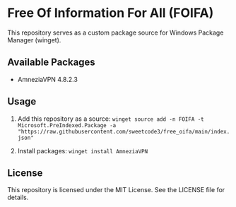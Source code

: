 # Free Of Information For All (FOIFA)

This repository serves as a custom package source for Windows Package Manager (winget).

## Available Packages

- AmneziaVPN 4.8.2.3

## Usage

1. Add this repository as a source:
```winget source add -n FOIFA -t Microsoft.PreIndexed.Package -a "https://raw.githubusercontent.com/sweetcode3/free_oifa/main/index.json"```

2. Install packages:
```winget install AmneziaVPN```

## License

This repository is licensed under the MIT License. See the LICENSE file for details.
